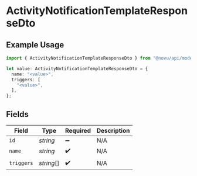 # ActivityNotificationTemplateResponseDto

## Example Usage

```typescript
import { ActivityNotificationTemplateResponseDto } from "@novu/api/models/components";

let value: ActivityNotificationTemplateResponseDto = {
  name: "<value>",
  triggers: [
    "<value>",
  ],
};
```

## Fields

| Field              | Type               | Required           | Description        |
| ------------------ | ------------------ | ------------------ | ------------------ |
| `id`               | *string*           | :heavy_minus_sign: | N/A                |
| `name`             | *string*           | :heavy_check_mark: | N/A                |
| `triggers`         | *string*[]         | :heavy_check_mark: | N/A                |